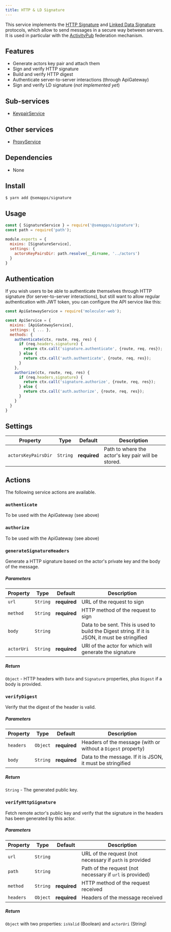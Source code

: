 ```yaml
---
title: HTTP & LD Signature
---
```


This service implements the [HTTP Signature](https://tools.ietf.org/html/draft-cavage-http-signatures-12) and 
[Linked Data Signature](https://ldapwiki.com/wiki/Linked%20Data%20Signatures) protocols, which allow to send messages 
in a secure way between servers. It is used in particular with the [ActivityPub](activitypub) federation 
mechanism.

## Features
- Generate actors key pair and attach them
- Sign and verify HTTP signature
- Build and verify HTTP digest
- Authenticate server-to-server interactions (through ApiGateway)
- Sign and verify LD signature (*not implemented yet*)

## Sub-services
- [KeypairService](keypair.md)

## Other services
- [ProxyService](proxy.md)

## Dependencies
- None

## Install

```bash
$ yarn add @semapps/signature
```


## Usage

```js
const { SignatureService } = require('@semapps/signature');
const path = require('path');

module.exports = {
  mixins: [SignatureService],
  settings: {
    actorsKeyPairsDir: path.resolve(__dirname, '../actors')
  }
}
```

## Authentication

If you wish users to be able to authenticate themselves through HTTP signature (for server-to-server interactions), but still want to allow regular authentication with JWT token, you can configure the API service like this:

```js
const ApiGatewayService = require('moleculer-web');

const ApiService = {
  mixins: [ApiGatewayService],
  settings: { ... },
  methods: {
    authenticate(ctx, route, req, res) {
      if (req.headers.signature) {
        return ctx.call('signature.authenticate', {route, req, res});
      } else {
        return ctx.call('auth.authenticate', {route, req, res});
      }
    },
    authorize(ctx, route, req, res) {
      if (req.headers.signature) {
        return ctx.call('signature.authorize', {route, req, res});
      } else {
        return ctx.call('auth.authorize', {route, req, res});
      }
    }
  }
}
```

## Settings

| Property            | Type     | Default      | Description                                        |
|---------------------|----------|--------------|----------------------------------------------------|
| `actorsKeyPairsDir` | `String` | **required** | Path to where the actor's key pair will be stored. |


## Actions

The following service actions are available.


### `authenticate`

To be used with the ApiGateway (see above)


### `authorize`

To be used with the ApiGateway (see above)


### `generateSignatureHeaders`

Generate a HTTP signature based on the actor's private key and the body of the message.

##### Parameters
| Property   | Type     | Default      | Description                                                                                     |
|------------|----------|--------------|-------------------------------------------------------------------------------------------------|
| `url`      | `String` | **required** | URL of the request to sign                                                                      |
| `method`   | `String` | **required** | HTTP method of the request to sign                                                              |
| `body`     | `String` |              | Data to be sent. This is used to build the Digest string. If it is JSON, it must be stringified |
| `actorUri` | `String` | **required** | URI of the actor for which will generate the signature                                          |

##### Return
`Object` - HTTP headers with `Date` and `Signature` properties, plus `Digest` if a body is provided.


### `verifyDigest`

Verify that the digest of the header is valid.

##### Parameters
| Property  | Type     | Default      | Description                                                  |
|-----------|----------|--------------|--------------------------------------------------------------|
| `headers` | `Object` | **required** | Headers of the message (with or without a `Digest` property) |
| `body`    | `String` | **required** | Data to the message. If it is JSON, it must be stringified   |

##### Return
`String` - The generated public key.


### `verifyHttpSignature`

Fetch remote actor's public key and verify that the signature in the headers has been generated by this actor.

##### Parameters
| Property  | Type     | Default      | Description                                              |
|-----------|----------|--------------|----------------------------------------------------------|
| `url`     | `String` |              | URL of the request (not necessary if `path` is provided  |
| `path`    | `String` |              | Path of the request (not necessary if `url` is provided) |
| `method`  | `String` | **required** | HTTP method of the request received                      |
| `headers` | `Object` | **required** | Headers of the message received                          |

##### Return
`Object` with two properties: `isValid` (Boolean) and `actorUri` (String)
